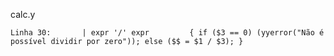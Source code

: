 calc.y

	Linha 30:		| expr '/' expr			{ if ($3 == 0) (yyerror("Não é possível dividir por zero")); else ($$ = $1 / $3); }
